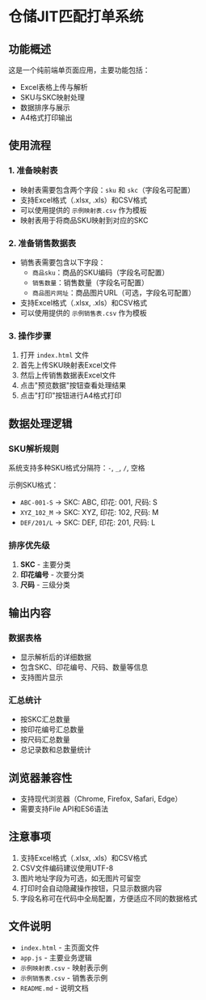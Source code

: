 # 仓储JIT匹配打单系统

## 功能概述

这是一个纯前端单页面应用，主要功能包括：
- Excel表格上传与解析
- SKU与SKC映射处理
- 数据排序与展示
- A4格式打印输出

## 使用流程

### 1. 准备映射表
- 映射表需要包含两个字段：`sku` 和 `skc`（字段名可配置）
- 支持Excel格式（.xlsx, .xls）和CSV格式
- 可以使用提供的 `示例映射表.csv` 作为模板
- 映射表用于将商品SKU映射到对应的SKC

### 2. 准备销售数据表
- 销售表需要包含以下字段：
  - `商品sku`：商品的SKU编码（字段名可配置）
  - `销售数量`：销售数量（字段名可配置）
  - `商品图片网址`：商品图片URL（可选，字段名可配置）
- 支持Excel格式（.xlsx, .xls）和CSV格式
- 可以使用提供的 `示例销售表.csv` 作为模板

### 3. 操作步骤
1. 打开 `index.html` 文件
2. 首先上传SKU映射表Excel文件
3. 然后上传销售数据表Excel文件
4. 点击"预览数据"按钮查看处理结果
5. 点击"打印"按钮进行A4格式打印

## 数据处理逻辑

### SKU解析规则
系统支持多种SKU格式分隔符：`-`, `_`, `/`, 空格

示例SKU格式：
- `ABC-001-S` → SKC: ABC, 印花: 001, 尺码: S
- `XYZ_102_M` → SKC: XYZ, 印花: 102, 尺码: M
- `DEF/201/L` → SKC: DEF, 印花: 201, 尺码: L

### 排序优先级
1. **SKC** - 主要分类
2. **印花编号** - 次要分类  
3. **尺码** - 三级分类

## 输出内容

### 数据表格
- 显示解析后的详细数据
- 包含SKC、印花编号、尺码、数量等信息
- 支持图片显示

### 汇总统计
- 按SKC汇总数量
- 按印花编号汇总数量  
- 按尺码汇总数量
- 总记录数和总数量统计

## 浏览器兼容性

- 支持现代浏览器（Chrome, Firefox, Safari, Edge）
- 需要支持File API和ES6语法

## 注意事项

1. 支持Excel格式（.xlsx, .xls）和CSV格式
2. CSV文件编码建议使用UTF-8
3. 图片地址字段为可选，如无图片可留空
4. 打印时会自动隐藏操作按钮，只显示数据内容
5. 字段名称可在代码中全局配置，方便适应不同的数据格式

## 文件说明

- `index.html` - 主页面文件
- `app.js` - 主要业务逻辑
- `示例映射表.csv` - 映射表示例
- `示例销售表.csv` - 销售表示例
- `README.md` - 说明文档